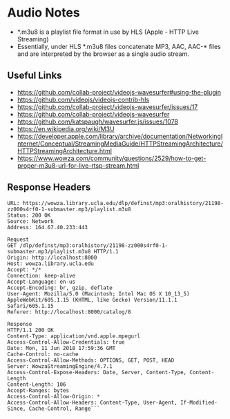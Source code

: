 # Audio Notes
- \*.m3u8 is a playlist file format in use by HLS (Apple - HTTP Live Streaming)
- Essentially, under HLS \*.m3u8 files concatenate MP3, AAC, AAC-\* files and are interpreted by the browser as a single audio stream.

## Useful Links
- https://github.com/collab-project/videojs-wavesurfer#using-the-plugin
- https://github.com/videojs/videojs-contrib-hls
- https://github.com/collab-project/videojs-wavesurfer/issues/17
- https://github.com/collab-project/videojs-wavesurfer
- https://github.com/katspaugh/wavesurfer.js/issues/1078
- https://en.wikipedia.org/wiki/M3U
- https://developer.apple.com/library/archive/documentation/NetworkingInternet/Conceptual/StreamingMediaGuide/HTTPStreamingArchitecture/HTTPStreamingArchitecture.html
- https://www.wowza.com/community/questions/2529/how-to-get-proper-m3u8-url-for-live-rtsp-stream.html

## Response Headers
```Summary
URL: https://wowza.library.ucla.edu/dlp/definst/mp3:oralhistory/21198-zz000s4rf0-1-submaster.mp3/playlist.m3u8
Status: 200 OK
Source: Network
Address: 164.67.40.233:443

Request
GET /dlp/definst/mp3:oralhistory/21198-zz000s4rf0-1-submaster.mp3/playlist.m3u8 HTTP/1.1
Origin: http://localhost:8000
Host: wowza.library.ucla.edu
Accept: */*
Connection: keep-alive
Accept-Language: en-us
Accept-Encoding: br, gzip, deflate
User-Agent: Mozilla/5.0 (Macintosh; Intel Mac OS X 10_13_5) AppleWebKit/605.1.15 (KHTML, like Gecko) Version/11.1.1 Safari/605.1.15
Referer: http://localhost:8000/catalog/8

Response
HTTP/1.1 200 OK
Content-Type: application/vnd.apple.mpegurl
Access-Control-Allow-Credentials: true
Date: Mon, 11 Jun 2018 17:59:36 GMT
Cache-Control: no-cache
Access-Control-Allow-Methods: OPTIONS, GET, POST, HEAD
Server: WowzaStreamingEngine/4.7.1
Access-Control-Expose-Headers: Date, Server, Content-Type, Content-Length
Content-Length: 106
Accept-Ranges: bytes
Access-Control-Allow-Origin: *
Access-Control-Allow-Headers: Content-Type, User-Agent, If-Modified-Since, Cache-Control, Range```
